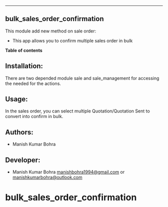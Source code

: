 ---------------------------------
bulk_sales_order_confirmation
---------------------------------


This module add new method on sale order:

* This app allows you to confirm multiple sales order in bulk

**Table of contents**

Installation:
-------------

There are two depended module sale and sale_management for accessing the needed for the actions.

Usage:
------

In the sales order, you can select multiple Quotation/Quotation Sent to convert into confirm in bulk.

Authors:
--------
* Manish Kumar Bohra

Developer:
----------
* Manish Kumar Bohra <manishbohra1994@gmail.com> or <manishkumarbohra@outlook.com>
# bulk_sales_order_confirmation
